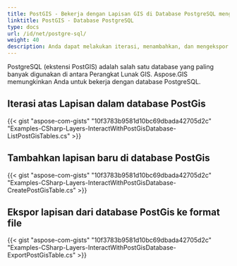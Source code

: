 ```yaml
---
title: PostGIS - Bekerja dengan Lapisan GIS di Database PostgreSQL menggunakan C#
linktitle: PostGIS - Database PostgreSQL
type: docs
url: /id/net/postgre-sql/
weight: 40
description: Anda dapat melakukan iterasi, menambahkan, dan mengekspor Lapisan di Database PostGIS PostgreSQL menggunakan Pustaka GIS C#.
---
```


PostgreSQL (ekstensi PostGIS) adalah salah satu database yang paling banyak digunakan di antara Perangkat Lunak GIS. Aspose.GIS memungkinkan Anda untuk bekerja dengan database PostgreSQL.

## **Iterasi atas Lapisan dalam database PostGis**
{{< gist "aspose-com-gists" "10f3783b9581d10bc69dbada42705d2c" "Examples-CSharp-Layers-InteractWithPostGisDatabase-ListPostGisTables.cs" >}}
## **Tambahkan lapisan baru di database PostGis**
{{< gist "aspose-com-gists" "10f3783b9581d10bc69dbada42705d2c" "Examples-CSharp-Layers-InteractWithPostGisDatabase-CreatePostGisTable.cs" >}}
## **Ekspor lapisan dari database PostGis ke format file**
{{< gist "aspose-com-gists" "10f3783b9581d10bc69dbada42705d2c" "Examples-CSharp-Layers-InteractWithPostGisDatabase-ExportPostGisTable.cs" >}}
